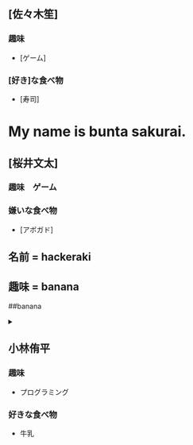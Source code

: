 

## [佐々木笙]

### 趣味
- [ゲーム]
### [好き]な食べ物
- [寿司]

# My name is bunta sakurai. 

## [桜井文太]

### 趣味　ゲーム
### 嫌いな食べ物
- [アボガド]



## 名前 = hackeraki
## 趣味 = banana
##banana
<details><summary></summary>

```rb
'banana'
```
</details>

## 小林侑平

### 趣味
- プログラミング
### 好きな食べ物
- 牛乳

